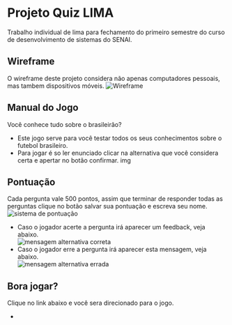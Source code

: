# Projeto Quiz LIMA
Trabalho individual de lima para fechamento do primeiro semestre do curso de desenvolvimento de sistemas do SENAI.
## Wireframe
O wireframe deste projeto considera não apenas computadores pessoais, mas tambem dispositivos móveis.
![Wireframe](https://github.com/Jefferson1202/quiz-brasileirao/blob/main/wireframedoprojeto.jpg)
## Manual do Jogo
Você conhece tudo sobre o brasileirão?
- Este jogo serve para você testar todos os seus conhecimentos sobre o futebol brasileiro.
- Para jogar é so ler enunciado clicar na alternativa que você considera certa e apertar no botão confirmar.
img
## Pontuação 
Cada pergunta vale 500 pontos, assim que terminar de responder todas as perguntas clique no botão salvar sua pontuação e escreva seu nome. </br>
![sistema de pontuação](https://github.com/Jefferson1202/quiz-brasileirao/blob/main/imagem%20para%20md..png)
- Caso o jogador acerte a pergunta irá aparecer um feedback, veja abaixo. </br>
![mensagem alternativa correta](https://github.com/Jefferson1202/quiz-brasileirao/blob/main/acertou.png)
- Caso o jogador erre a pergunta irá aparecer esta mensagem, veja abaixo. </br>
![mensagem alternativa errada](https://github.com/Jefferson1202/quiz-brasileirao/blob/main/errou.png)

## Bora jogar?
Clique no link abaixo e você sera direcionado para o jogo.

- 

